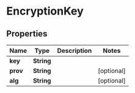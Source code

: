 

# EncryptionKey


## Properties

| Name | Type | Description | Notes |
|------------ | ------------- | ------------- | -------------|
|**key** | **String** |  |  |
|**prov** | **String** |  |  [optional] |
|**alg** | **String** |  |  [optional] |



